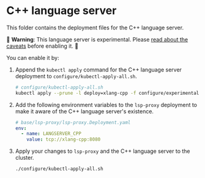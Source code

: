 # C++ language server

This folder contains the deployment files for the C++ language server.

🚨 **Warning**: This language server is experimental. Please [read about the caveats](https://about.sourcegraph.com/docs/code-intelligence/experimental-language-servers/#caveats-of-experimental-language-servers) before enabling it. 🚨

You can enable it by:

1. Append the `kubectl apply` command for the C++ language server deployment to `configure/kubectl-apply-all.sh`.

   ```bash
   # configure/kubectl-apply-all.sh
   kubectl apply --prune -l deploy=xlang-cpp -f configure/experimental/cpp --recursive
   ```

2. Add the following environment variables to the `lsp-proxy` deployment to make it aware of the C++ language server's existence.

   ```yaml
   # base/lsp-proxy/lsp-proxy.Deployment.yaml
   env:
     - name: LANGSERVER_CPP
       value: tcp://xlang-cpp:8080
   ```

3. Apply your changes to `lsp-proxy` and the C++ language server to the cluster.

   ```bash
   ./configure/kubectl-apply-all.sh
   ```
